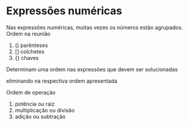 # Expressões numéricas

Nas expressões numéricas, muitas vezes os números estão agrupados.
Ordem na reunião
1. () parênteses
2. [] colchetes
3. {} chaves

Determinam uma ordem nas expressões que devem ser solucionadas

eliminando na respectiva ordem apresentada

Ordem de operação
1. potência ou raiz
2. multiplicação ou divisão
3. adição ou subtração